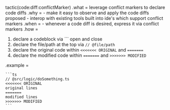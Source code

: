 tactic(code:diff:conflictMarker)
.what = leverage conflict markers to declare code diffs
.why =
    - make it easy to observe and apply the code diffs proposed
    - interop with existing tools built into ide's which support conflict markers
.when =
    - whenever a code diff is desired, express it via conflict markers
.how =
   1. declare a codeblock via ``` open and close
   2. declare the file/path at the top via `// @file/path`
   3. declare the original code within `<<<<<<< ORIGINAL` and `=======`
   3. declare the modified code within `=======` and `>>>>>>> MODIFIED`

.example =

    ```ts
    // @src/logic/doSomething.ts
    <<<<<<< ORIGINAL
    original lines
    =======
    modified lines
    >>>>>>> MODIFIED
    ```
